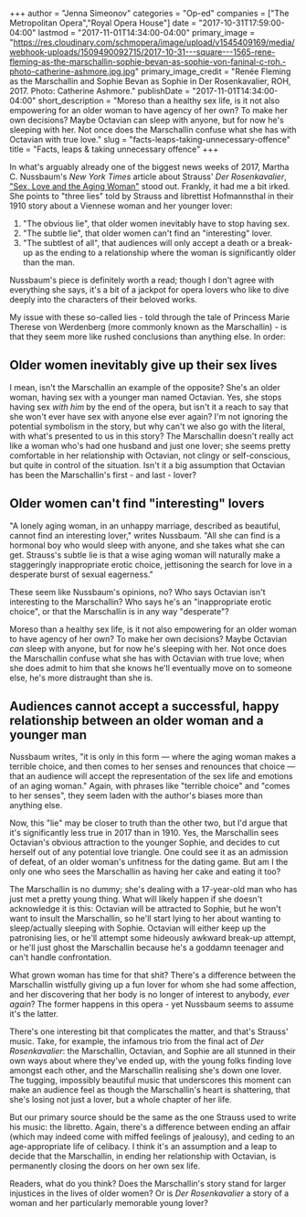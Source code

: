 +++
author = "Jenna Simeonov"
categories = "Op-ed"
companies = ["The Metropolitan Opera","Royal Opera House"]
date = "2017-10-31T17:59:00-04:00"
lastmod = "2017-11-01T14:34:00-04:00"
primary_image = "https://res.cloudinary.com/schmopera/image/upload/v1545409169/media/webhook-uploads/1509490092715/2017-10-31---square---1565-rene-fleming-as-the-marschallin-sophie-bevan-as-sophie-von-faninal-c-roh.-photo-catherine-ashmore.jpg.jpg"
primary_image_credit = "Renée Fleming as the Marschallin and Sophie Bevan as Sophie in Der Rosenkavalier, ROH, 2017. Photo: Catherine Ashmore."
publishDate = "2017-11-01T14:34:00-04:00"
short_description = "Moreso than a healthy sex life, is it not also empowering for an older woman to have agency of her own? To make her own decisions? Maybe Octavian can sleep with anyone, but for now he&#039;s sleeping with her. Not once does the Marschallin confuse what she has with Octavian with true love."
slug = "facts-leaps-taking-unnecessary-offence"
title = "Facts, leaps &amp; taking unnecessary offence"
+++

In what's arguably already one of the biggest news weeks of 2017, Martha C. Nussbaum's *New York Times* article about Strauss' *Der Rosenkavalier*, ["Sex, Love and the Aging Woman"](https://www.nytimes.com/2017/10/30/opinion/sex-love-aging-woman.html) stood out. Frankly, it had me a bit irked. She points to "three lies" told by Strauss and librettist Hofmannsthal in their 1910 story about a Viennese woman and her younger lover:

1. "The obvious lie", that older women inevitably have to stop having sex.
2. "The subtle lie", that older women can't find an "interesting" lover.
3. "The subtlest of all", that audiences will only accept a death or a break-up as the ending to a relationship where the woman is significantly older than the man.

Nussbaum's piece is definitely worth a read; though I don't agree with everything she says, it's a bit of a jackpot for opera lovers who like to dive deeply into the characters of their beloved works.

My issue with these so-called lies - told through the tale of Princess Marie Therese von Werdenberg (more commonly known as the Marschallin) - is that they seem more like rushed conclusions than anything else. In order:

## Older women inevitably give up their sex lives

I mean, isn't the Marschallin an example of the opposite? She's an older woman, having sex with a younger man named Octavian. Yes, she stops having sex *with him* by the end of the opera, but isn't it a reach to say that she won't ever have sex with anyone else ever again? I'm not ignoring the potential symbolism in the story, but why can't we also go with the literal, with what's presented to us in this story? The Marschallin doesn't really act like a woman who's had one husband and just one lover; she seems pretty comfortable in her relationship with Octavian, not clingy or self-conscious, but quite in control of the situation. Isn't it a big assumption that Octavian has been the Marschallin's first - and last - lover?

## Older women can't find "interesting" lovers

"A lonely aging woman, in an unhappy marriage, described as beautiful, cannot find an interesting lover," writes Nussbaum. "All she can find is a hormonal boy who would sleep with anyone, and she takes what she can get. Strauss's subtle lie is that a wise aging woman will naturally make a staggeringly inappropriate erotic choice, jettisoning the search for love in a desperate burst of sexual eagerness."

These seem like Nussbaum's opinions, no? Who says Octavian isn't interesting to the Marschallin? Who says he's an "inappropriate erotic choice", or that the Marschallin is in any way "desperate"?

Moreso than a healthy sex life, is it not also empowering for an older woman to have agency of her own? To make her own decisions? Maybe Octavian *can* sleep with anyone, but for now he's sleeping with her. Not once does the Marschallin confuse what she has with Octavian with true love; when she does admit to him that she knows he'll eventually move on to someone else, he's more distraught than she is.

## Audiences cannot accept a successful, happy relationship between an older woman and a younger man

Nussbaum writes, "it is only in this form — where the aging woman makes a terrible choice, and then comes to her senses and renounces that choice — that an audience will accept the representation of the sex life and emotions of an aging woman." Again, with phrases like "terrible choice" and "comes to her senses", they seem laden with the author's biases more than anything else. 

Now, this "lie" may be closer to truth than the other two, but I'd argue that it's significantly less true in 2017 than in 1910. Yes, the Marschallin sees Octavian's obvious attraction to the younger Sophie, and decides to cut herself out of any potential love triangle. One could see it as an admission of defeat, of an older woman's unfitness for the dating game. But am I the only one who sees the Marschallin as having her cake and eating it too?

The Marschallin is no dummy; she's dealing with a 17-year-old man who has just met a pretty young thing. What will likely happen if she doesn't acknowledge it is this: Octavian will be attracted to Sophie, but he won't want to insult the Marschallin, so he'll start lying to her about wanting to sleep/actually sleeping with Sophie. Octavian will either keep up the patronising lies, or he'll attempt some hideously awkward break-up attempt, or he'll just ghost the Marschallin because he's a goddamn teenager and can't handle confrontation.

What grown woman has time for that shit? There's a difference between the Marschallin wistfully giving up a fun lover for whom she had some affection, and her discovering that her body is no longer of interest to anybody, *ever again*? The former happens in this opera - yet Nussbaum seems to assume it's the latter.

There's one interesting bit that complicates the matter, and that's Strauss' music. Take, for example, the infamous trio from the final act of *Der Rosenkavalier*: the Marschallin, Octavian, and Sophie are all stunned in their own ways about where they've ended up, with the young folks finding love amongst each other, and the Marschallin realising she's down one lover. The tugging, impossibly beautiful music that underscores this moment can make an audience feel as though the Marschallin's heart is shattering, that she's losing not just a lover, but a whole chapter of her life.

But our primary source should be the same as the one Strauss used to write his music: the libretto. Again, there's a difference between ending an affair (which may indeed come with miffed feelings of jealousy), and ceding to an age-appropriate life of celibacy. I think it's an assumption and a leap to decide that the Marschallin, in ending her relationship with Octavian, is permanently closing the doors on her own sex life.

Readers, what do you think? Does the Marschallin's story stand for larger injustices in the lives of older women? Or is *Der Rosenkavalier* a story of a woman and her particularly memorable young lover?
